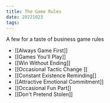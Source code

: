 ```yaml
---
title: The Game Rules
date: 20221023
tags:
---
```


A few for a taste of business game rules
- [[Always Game First]] 
- [[Games You'll Play]]
- [[Win Without Ending]] 
- [[Occasional Tactic Change ]]
- [[Constant Existence Reminding]]
- [[Attractive Emotional Commitment]]
- [[Occasional Fun Part]]
- [[Don't Pretend Stolen]] 